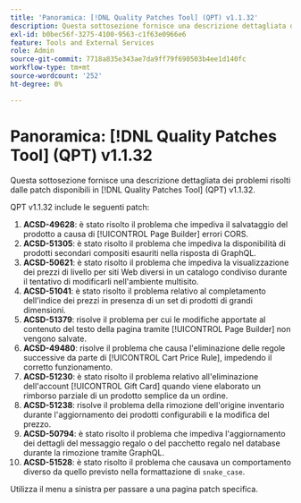 ```yaml
---
title: 'Panoramica: [!DNL Quality Patches Tool] (QPT) v1.1.32'
description: Questa sottosezione fornisce una descrizione dettagliata dei problemi risolti dalle patch disponibili in  [!DNL Quality Patches Tool] (QPT) v1.1.32.
exl-id: b0bec56f-3275-4100-9563-c1f63e0966e6
feature: Tools and External Services
role: Admin
source-git-commit: 7718a835e343ae7da9ff79f690503b4ee1d140fc
workflow-type: tm+mt
source-wordcount: '252'
ht-degree: 0%

---
```


# Panoramica: [!DNL Quality Patches Tool] (QPT) v1.1.32

Questa sottosezione fornisce una descrizione dettagliata dei problemi risolti dalle patch disponibili in [!DNL Quality Patches Tool] (QPT) v1.1.32.

QPT v1.1.32 include le seguenti patch:

1. **ACSD-49628**: è stato risolto il problema che impediva il salvataggio del prodotto a causa di [!UICONTROL Page Builder] errori CORS.
1. **ACSD-51305**: è stato risolto il problema che impediva la disponibilità di prodotti secondari compositi esauriti nella risposta di GraphQL.
1. **ACSD-50621**: è stato risolto il problema che impediva la visualizzazione dei prezzi di livello per siti Web diversi in un catalogo condiviso durante il tentativo di modificarli nell&#39;ambiente multisito.
1. **ACSD-51041**: è stato risolto il problema relativo al completamento dell&#39;indice dei prezzi in presenza di un set di prodotti di grandi dimensioni.
1. **ACSD-51379**: risolve il problema per cui le modifiche apportate al contenuto del testo della pagina tramite [!UICONTROL Page Builder] non vengono salvate.
1. **ACSD-49480**: risolve il problema che causa l&#39;eliminazione delle regole successive da parte di [!UICONTROL Cart Price Rule], impedendo il corretto funzionamento.
1. **ACSD-51230**: è stato risolto il problema relativo all&#39;eliminazione dell&#39;account [!UICONTROL Gift Card] quando viene elaborato un rimborso parziale di un prodotto semplice da un ordine.
1. **ACSD-51238**: risolve il problema della rimozione dell&#39;origine inventario durante l&#39;aggiornamento dei prodotti configurabili e la modifica del prezzo.
1. **ACSD-50794**: è stato risolto il problema che impediva l&#39;aggiornamento dei dettagli del messaggio regalo o del pacchetto regalo nel database durante la rimozione tramite GraphQL.
1. **ACSD-51528**: è stato risolto il problema che causava un comportamento diverso da quello previsto nella formattazione di `snake_case`.

Utilizza il menu a sinistra per passare a una pagina patch specifica.
